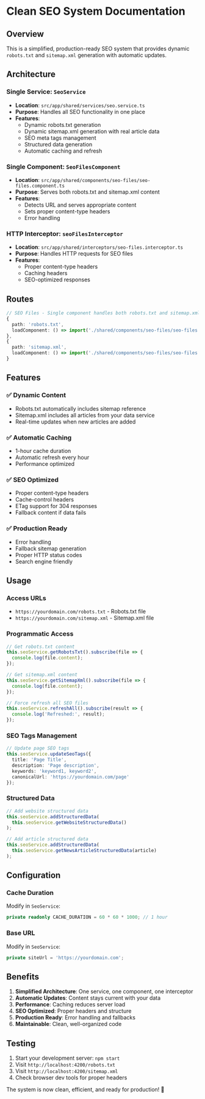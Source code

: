 # Clean SEO System Documentation

## Overview
This is a simplified, production-ready SEO system that provides dynamic `robots.txt` and `sitemap.xml` generation with automatic updates.

## Architecture

### Single Service: `SeoService`
- **Location**: `src/app/shared/services/seo.service.ts`
- **Purpose**: Handles all SEO functionality in one place
- **Features**:
  - Dynamic robots.txt generation
  - Dynamic sitemap.xml generation with real article data
  - SEO meta tags management
  - Structured data generation
  - Automatic caching and refresh

### Single Component: `SeoFilesComponent`
- **Location**: `src/app/shared/components/seo-files/seo-files.component.ts`
- **Purpose**: Serves both robots.txt and sitemap.xml content
- **Features**:
  - Detects URL and serves appropriate content
  - Sets proper content-type headers
  - Error handling

### HTTP Interceptor: `seoFilesInterceptor`
- **Location**: `src/app/shared/interceptors/seo-files.interceptor.ts`
- **Purpose**: Handles HTTP requests for SEO files
- **Features**:
  - Proper content-type headers
  - Caching headers
  - SEO-optimized responses

## Routes

```typescript
// SEO Files - Single component handles both robots.txt and sitemap.xml
{
  path: 'robots.txt',
  loadComponent: () => import('./shared/components/seo-files/seo-files.component')
},
{
  path: 'sitemap.xml',
  loadComponent: () => import('./shared/components/seo-files/seo-files.component')
}
```

## Features

### ✅ Dynamic Content
- Robots.txt automatically includes sitemap reference
- Sitemap.xml includes all articles from your data service
- Real-time updates when new articles are added

### ✅ Automatic Caching
- 1-hour cache duration
- Automatic refresh every hour
- Performance optimized

### ✅ SEO Optimized
- Proper content-type headers
- Cache-control headers
- ETag support for 304 responses
- Fallback content if data fails

### ✅ Production Ready
- Error handling
- Fallback sitemap generation
- Proper HTTP status codes
- Search engine friendly

## Usage

### Access URLs
- `https://yourdomain.com/robots.txt` - Robots.txt file
- `https://yourdomain.com/sitemap.xml` - Sitemap.xml file

### Programmatic Access
```typescript
// Get robots.txt content
this.seoService.getRobotsTxt().subscribe(file => {
  console.log(file.content);
});

// Get sitemap.xml content
this.seoService.getSitemapXml().subscribe(file => {
  console.log(file.content);
});

// Force refresh all SEO files
this.seoService.refreshAll().subscribe(result => {
  console.log('Refreshed:', result);
});
```

### SEO Tags Management
```typescript
// Update page SEO tags
this.seoService.updateSeoTags({
  title: 'Page Title',
  description: 'Page description',
  keywords: 'keyword1, keyword2',
  canonicalUrl: 'https://yourdomain.com/page'
});
```

### Structured Data
```typescript
// Add website structured data
this.seoService.addStructuredData(
  this.seoService.getWebsiteStructuredData()
);

// Add article structured data
this.seoService.addStructuredData(
  this.seoService.getNewsArticleStructuredData(article)
);
```

## Configuration

### Cache Duration
Modify in `SeoService`:
```typescript
private readonly CACHE_DURATION = 60 * 60 * 1000; // 1 hour
```

### Base URL
Modify in `SeoService`:
```typescript
private siteUrl = 'https://yourdomain.com';
```

## Benefits

1. **Simplified Architecture**: One service, one component, one interceptor
2. **Automatic Updates**: Content stays current with your data
3. **Performance**: Caching reduces server load
4. **SEO Optimized**: Proper headers and structure
5. **Production Ready**: Error handling and fallbacks
6. **Maintainable**: Clean, well-organized code

## Testing

1. Start your development server: `npm start`
2. Visit `http://localhost:4200/robots.txt`
3. Visit `http://localhost:4200/sitemap.xml`
4. Check browser dev tools for proper headers

The system is now clean, efficient, and ready for production! 🚀
